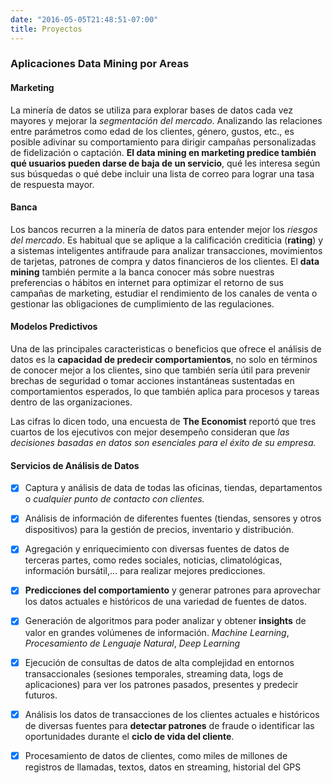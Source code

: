 ```yaml
---
date: "2016-05-05T21:48:51-07:00"
title: Proyectos
---
```


### Aplicaciones Data Mining por Areas
#### Marketing
La minería de datos se utiliza para explorar bases de datos cada vez mayores y mejorar la _segmentación del mercado_. Analizando las relaciones entre parámetros como edad de los clientes, género, gustos, etc., es posible adivinar su comportamiento para dirigir campañas personalizadas de fidelización o captación. **El data mining en marketing predice también qué usuarios pueden darse de baja de un servicio**, qué les interesa según sus búsquedas o qué debe incluir una lista de correo para lograr una tasa de respuesta mayor.

#### Banca
Los bancos recurren a la minería de datos para entender mejor los _riesgos del mercado_. Es habitual que se aplique a la calificación crediticia (**rating**) y a sistemas inteligentes antifraude para analizar transacciones, movimientos de tarjetas, patrones de compra y datos financieros de los clientes. El **data mining** también permite a la banca conocer más sobre nuestras preferencias o hábitos en internet para optimizar el retorno de sus campañas de marketing, estudiar el rendimiento de los canales de venta o gestionar las obligaciones de cumplimiento de las regulaciones.

#### Modelos Predictivos
Una de las principales caracteristicas o beneficios que ofrece el análisis de datos es la **capacidad de predecir comportamientos**, no solo en términos de conocer mejor a los clientes, sino que también sería útil para prevenir brechas de seguridad o tomar acciones instantáneas sustentadas en comportamientos esperados, lo que también aplica para procesos y tareas dentro de las organizaciones.

Las cifras lo dicen todo, una encuesta de **The Economist** reportó que tres cuartos de los ejecutivos con mejor desempeño consideran que _las decisiones basadas en datos son esenciales para el éxito de su empresa._

#### Servicios de Análisis de Datos
- [x] Captura y análisis de data de todas las oficinas, tiendas, departamentos o _cualquier punto de contacto con clientes._
- [x] Análisis de información de diferentes fuentes (tiendas, sensores y otros dispositivos) para la gestión de precios, inventario y distribución.
- [x] Agregación y enriquecimiento con diversas fuentes de datos de terceras partes, como redes sociales, noticias, climatológicas, información bursátil,… para realizar mejores predicciones.
- [x] **Predicciones del comportamiento** y generar patrones para aprovechar los datos actuales e históricos de una variedad de fuentes de datos.
- [x] Generación de algoritmos para poder analizar y obtener **insights** de valor en grandes volúmenes de información. _Machine Learning_, _Procesamiento de Lenguaje Natural_, _Deep Learning_
- [x] Ejecución de consultas de datos de alta complejidad en entornos transaccionales (sesiones temporales, streaming data, logs de aplicaciones) para ver los patrones pasados, presentes y predecir futuros.
- [x] Análisis los datos de transacciones de los clientes actuales e históricos de diversas fuentes para **detectar patrones** de fraude o identificar las oportunidades durante el **ciclo de vida del cliente**.
- [x] Procesamiento de datos de clientes, como miles de millones de registros de llamadas, textos, datos en streaming, historial del GPS




